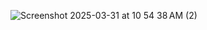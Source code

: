 ![Screenshot 2025-03-31 at 10 54 38 AM (2)](https://github.com/user-attachments/assets/936dc8f5-4b09-4b02-92ea-eac27819f18a)

